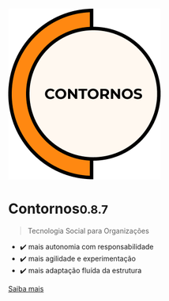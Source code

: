 ![Contornos Logotipo](./assets/logo.png ':size=220')
	
<h1 id="cover-heading">
<span>Contornos<small>0.8.7</small></span>
</h1>

>  Tecnologia Social para Organizações

- ✔️ mais autonomia com responsabilidade
- ✔️ mais agilidade e experimentação
- ✔️ mais adaptação fluída da estrutura 

[Saiba mais](inicio)

